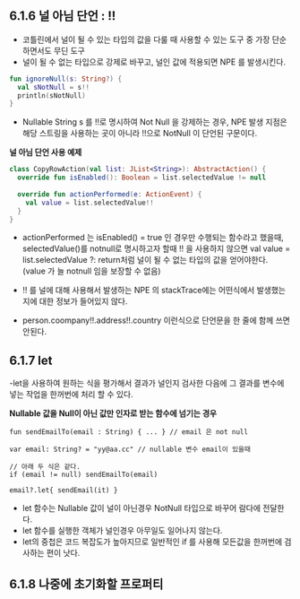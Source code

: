 ## 6.1.6 널 아님 단언 : !!

- 코틀린에서 널이 될 수 있는 타입의 값을 다룰 때 사용할 수 있는 도구 중 가장 단순하면서도 무딘 도구
- 널이 될 수 없는 타입으로 강제로 바꾸고, 널인 값에 적용되면 NPE 를 발생시킨다.

```kotlin
fun ignoreNull(s: String?) {
  val sNotNull = s!!
  println(sNotNull)
}
```
- Nullable String s 를 !!로 명시하여 Not Null 을 강제하는 경우, NPE 발생 지점은 해당 스트링을 사용하는 곳이 아니라 !!으로 NotNull 이 단언된 구문이다.


**널 아님 단언 사용 예제**
```kotlin
class CopyRowAction(val list: JList<String>): AbstractAction() {
  override fun isEnabled(): Boolean = list.selectedValue != null
  
  override fun actionPerformed(e: ActionEvent) {
    val value = list.selectedValue!!
  }
}
```
- actionPerformed 는 isEnabled() = true 인 경우만 수행되는 함수라고 했을때, selectedValue()를 notnull로 명시하고자 할때 !! 을 사용하지 않으면
val value = list.selectedValue ?: return처럼 널이 될 수 없는 타입의 값을 얻어야한다. (value 가 늘 notnull 임을 보장할 수 없음)

- !! 를 널에 대해 사용해서 발생하는 NPE 의 stackTrace에는 어떤식에서 발생했는지에 대한 정보가 들어있지 않다.
- person.coompany!!.address!!.country 이런식으로 단언문을 한 줄에 함께 쓰면 안된다.

## 6.1.7 let

-let을 사용하여 원하는 식을 평가해서 결과가 널인지 검사한 다음에 그 결과를 변수에 넣는 작업을 한꺼번에 처리 할 수 있다. 

**Nullable 값을 Null이 아닌 값만 인자로 받는 함수에 넘기는 경우**
```
fun sendEmailTo(email : String) { ... } // email 은 not null

var email: String? = "yy@aa.cc" // nullable 변수 email이 있을때

// 아래 두 식은 같다.
if (email != null) sendEmailTo(email) 

email?.let{ sendEmail(it) }
```
- let 함수는 Nullable 값이 널이 아닌경우 NotNull 타입으로 바꾸어 람다에 전달한다. 
- let 함수를 실행한 객체가 널인경우 아무일도 일어나지 않는다.
- let의 중첩은 코드 복잡도가 높아지므로 일반적인 if 를 사용해 모든값을 한꺼번에 검사하는 편이 낫다.


## 6.1.8 나중에 초기화할 프로퍼티
